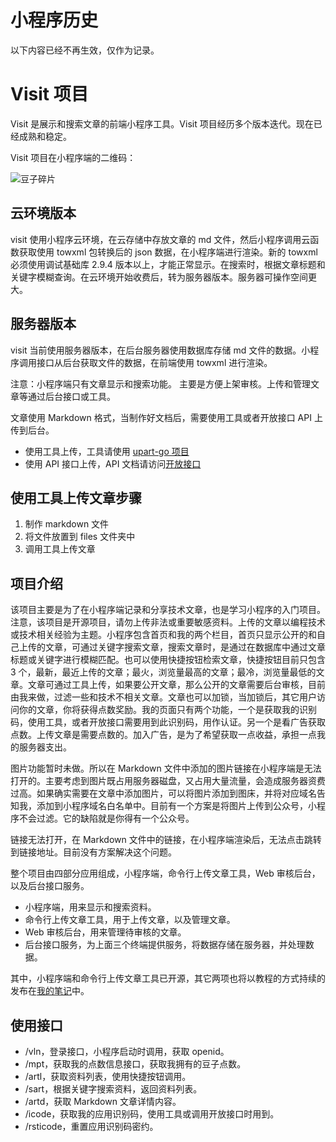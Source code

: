 # 小程序历史

以下内容已经不再生效，仅作为记录。

# Visit 项目

Visit 是展示和搜索文章的前端小程序工具。Visit 项目经历多个版本迭代。现在已经成熟和稳定。

Visit 项目在小程序端的二维码：

![豆子碎片](https://imgs.91demo.top/visit.webp#pic_center)

## 云环境版本

visit 使用小程序云环境，在云存储中存放文章的 md 文件，然后小程序调用云函数获取使用 towxml 包转换后的 json 数据，在小程序端进行渲染。新的 towxml 必须使用调试基础库 2.9.4 版本以上，才能正常显示。在搜索时，根据文章标题和关键字模糊查询。在云环境开始收费后，转为服务器版本。服务器可操作空间更大。

## 服务器版本

visit 当前使用服务器版本，在后台服务器使用数据库存储 md 文件的数据。小程序调用接口从后台获取文件的数据，在前端使用 towxml 进行渲染。

注意：小程序端只有文章显示和搜索功能。 主要是方便上架审核。上传和管理文章等通过后台接口或工具。

文章使用 Markdown 格式，当制作好文档后，需要使用工具或者开放接口 API 上传到后台。

- 使用工具上传，工具请使用 [upart-go 项目](https://gitee.com/littletow/upart-go)
- 使用 API 接口上传，API 文档请访问[开放接口](https://www.91demo.top)

## 使用工具上传文章步骤

1. 制作 markdown 文件
2. 将文件放置到 files 文件夹中
3. 调用工具上传文章

## 项目介绍

该项目主要是为了在小程序端记录和分享技术文章，也是学习小程序的入门项目。注意，该项目是开源项目，请勿上传非法或重要敏感资料。上传的文章以编程技术或技术相关经验为主题。小程序包含首页和我的两个栏目，首页只显示公开的和自己上传的文章，可通过关键字搜索文章，搜索文章时，是通过在数据库中通过文章标题或关键字进行模糊匹配。也可以使用快捷按钮检索文章，快捷按钮目前只包含 3 个，最新，最近上传的文章；最火，浏览量最高的文章；最冷，浏览量最低的文章。文章可通过工具上传，如果要公开文章，那么公开的文章需要后台审核，目前由我来做，过滤一些和技术不相关文章。文章也可以加锁，当加锁后，其它用户访问你的文章，你将获得点数奖励。我的页面只有两个功能，一个是获取我的识别码，使用工具，或者开放接口需要用到此识别码，用作认证。另一个是看广告获取点数。上传文章是需要点数的。加入广告，是为了希望获取一点收益，承担一点我的服务器支出。

图片功能暂时未做。所以在 Markdown 文件中添加的图片链接在小程序端是无法打开的。主要考虑到图片既占用服务器磁盘，又占用大量流量，会造成服务器资费过高。如果确实需要在文章中添加图片，可以将图片添加到图床，并将对应域名告知我，添加到小程序域名白名单中。目前有一个方案是将图片上传到公众号，小程序不会过滤。它的缺陷就是你得有一个公众号。

链接无法打开，在 Markdown 文件中的链接，在小程序端渲染后，无法点击跳转到链接地址。目前没有方案解决这个问题。

整个项目由四部分应用组成，小程序端，命令行上传文章工具，Web 审核后台，以及后台接口服务。

- 小程序端，用来显示和搜索资料。
- 命令行上传文章工具，用于上传文章，以及管理文章。
- Web 审核后台，用来管理待审核的文章。
- 后台接口服务，为上面三个终端提供服务，将数据存储在服务器，并处理数据。

其中，小程序端和命令行上传文章工具已开源，其它两项也将以教程的方式持续的发布在[我的笔记](https://www.91demo.top)中。

## 使用接口

- /vln，登录接口，小程序启动时调用，获取 openid。
- /mpt，获取我的点数信息接口，获取我拥有的豆子点数。
- /artl，获取资料列表，使用快捷按钮调用。
- /sart，根据关键字搜索资料，返回资料列表。
- /artd，获取 Markdown 文章详情内容。
- /icode，获取我的应用识别码，使用工具或调用开放接口时用到。
- /rsticode，重置应用识别码密约。
